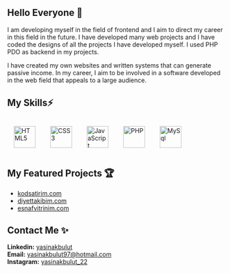 ## Hello Everyone 👋

I am developing myself in the field of frontend and I aim to direct my career in this field in the future. I have developed many web projects and I have coded the designs of all the projects I have developed myself. I used PHP PDO as backend in my projects.

I have created my own websites and written systems that can generate passive income. In my career, I aim to be involved in a software developed in the web field that appeals to a large audience.

<!--
**yasinakbulut25/yasinakbulut25** is a ✨ _special_ ✨ repository because its `README.md` (this file) appears on your GitHub profile.
Here are some ideas to get you started:
- 🔭 I’m currently working on ...
- 🌱 I’m currently learning ...
- 👯 I’m looking to collaborate on ...
- 🤔 I’m looking for help with ...
- 💬 Ask me about ...
- 📫 How to reach me: ...
- 😄 Pronouns: ...
- ⚡ Fun fact: ...
-->

## My Skills⚡
<div>
<img style="margin: 15px" src="https://user-images.githubusercontent.com/62993659/197582757-0ee30b4d-4660-40d0-ba50-3ecda33f9135.svg" alt="HTML5" height="50" />
<img style="margin: 15px" src="https://user-images.githubusercontent.com/62993659/197583713-79aa8319-a44c-4136-83a3-a8b8411e12ee.svg" alt="CSS3" height="50" />
<img style="margin: 15px" src="https://user-images.githubusercontent.com/62993659/197583720-1120fc91-3be8-405b-835e-e50bea40b2ac.svg" alt="JavaScript" height="50" /> 
<!-- 
<img style="margin: 15px" src="https://user-images.githubusercontent.com/62993659/197583724-01c61e50-16cf-4f5f-ae69-af78c1df281c.svg" alt="React" height="50" />
-->
<img style="margin: 15px" src="https://user-images.githubusercontent.com/62993659/197583699-f6a698e5-1c5f-4d25-ac64-995d583e2b21.svg" alt="PHP" height="50" />
<img style="margin: 15px" src="https://user-images.githubusercontent.com/62993659/197583708-9cea9ee2-e3e9-44f1-9520-d9b3a395d729.svg" alt="MySql" height="50" />
</div>

## My Featured Projects 🏆
- [kodsatirim.com](https://kodsatirim.com)
- [diyettakibim.com](https://diyettakibim.com)
- [esnafvitrinim.com](https://esnafvitrinim.com)
## Contact Me ✨
**Linkedin:** [yasinakbulut](https://www.linkedin.com/in/yasinakbulut/) <br>
**Email:** [yasinakbulut97@hotmail.com](mailto:yasinakbulut97@hotmail.com) <br>
**Instagram:** [yasinakbulut_22](https://www.instagram.com/yasinakbulut_22/) 
 
